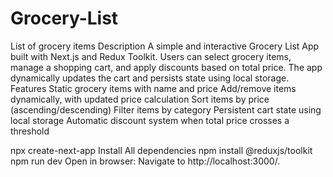 # Grocery-List
List of grocery items
Description
A simple and interactive Grocery List App built with Next.js and Redux Toolkit. Users can select grocery items, manage a shopping cart, and apply discounts based on total price. The app dynamically updates the cart and persists state using local storage.
Features
 Static grocery items with name and price
 Add/remove items dynamically, with updated price calculation
 Sort items by price (ascending/descending)
 Filter items by category
Persistent cart state using local storage
Automatic discount system when total price crosses a threshold

npx create-next-app
Install  All dependencies
npm install @reduxjs/toolkit 
npm run dev 
Open in browser:
Navigate to http://localhost:3000/.

